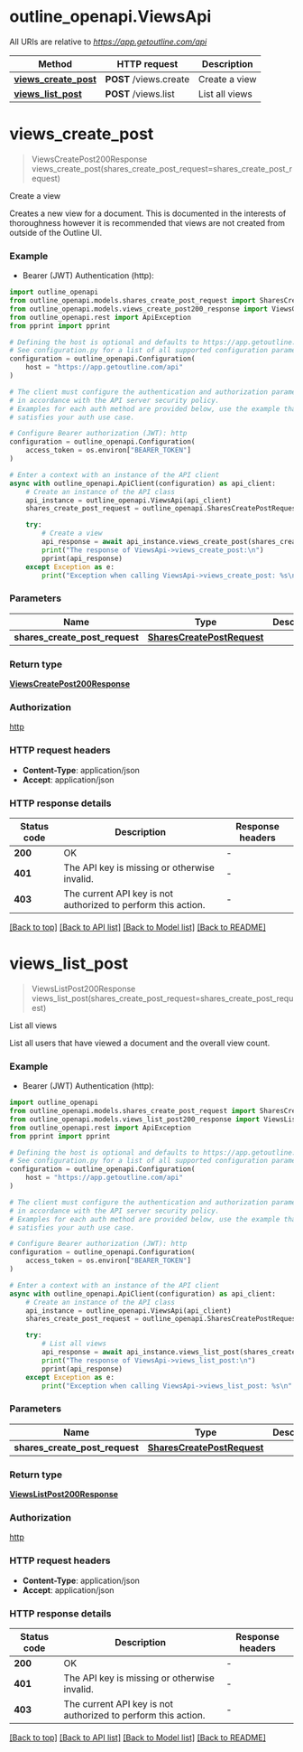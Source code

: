 # outline_openapi.ViewsApi

All URIs are relative to *https://app.getoutline.com/api*

Method | HTTP request | Description
------------- | ------------- | -------------
[**views_create_post**](ViewsApi.md#views_create_post) | **POST** /views.create | Create a view
[**views_list_post**](ViewsApi.md#views_list_post) | **POST** /views.list | List all views


# **views_create_post**
> ViewsCreatePost200Response views_create_post(shares_create_post_request=shares_create_post_request)

Create a view

Creates a new view for a document. This is documented in the interests of thoroughness however it is recommended that views are not created from outside of the Outline UI.

### Example

* Bearer (JWT) Authentication (http):

```python
import outline_openapi
from outline_openapi.models.shares_create_post_request import SharesCreatePostRequest
from outline_openapi.models.views_create_post200_response import ViewsCreatePost200Response
from outline_openapi.rest import ApiException
from pprint import pprint

# Defining the host is optional and defaults to https://app.getoutline.com/api
# See configuration.py for a list of all supported configuration parameters.
configuration = outline_openapi.Configuration(
    host = "https://app.getoutline.com/api"
)

# The client must configure the authentication and authorization parameters
# in accordance with the API server security policy.
# Examples for each auth method are provided below, use the example that
# satisfies your auth use case.

# Configure Bearer authorization (JWT): http
configuration = outline_openapi.Configuration(
    access_token = os.environ["BEARER_TOKEN"]
)

# Enter a context with an instance of the API client
async with outline_openapi.ApiClient(configuration) as api_client:
    # Create an instance of the API class
    api_instance = outline_openapi.ViewsApi(api_client)
    shares_create_post_request = outline_openapi.SharesCreatePostRequest() # SharesCreatePostRequest |  (optional)

    try:
        # Create a view
        api_response = await api_instance.views_create_post(shares_create_post_request=shares_create_post_request)
        print("The response of ViewsApi->views_create_post:\n")
        pprint(api_response)
    except Exception as e:
        print("Exception when calling ViewsApi->views_create_post: %s\n" % e)
```



### Parameters


Name | Type | Description  | Notes
------------- | ------------- | ------------- | -------------
 **shares_create_post_request** | [**SharesCreatePostRequest**](SharesCreatePostRequest.md)|  | [optional] 

### Return type

[**ViewsCreatePost200Response**](ViewsCreatePost200Response.md)

### Authorization

[http](../README.md#http)

### HTTP request headers

 - **Content-Type**: application/json
 - **Accept**: application/json

### HTTP response details

| Status code | Description | Response headers |
|-------------|-------------|------------------|
**200** | OK |  -  |
**401** | The API key is missing or otherwise invalid. |  -  |
**403** | The current API key is not authorized to perform this action. |  -  |

[[Back to top]](#) [[Back to API list]](../README.md#documentation-for-api-endpoints) [[Back to Model list]](../README.md#documentation-for-models) [[Back to README]](../README.md)

# **views_list_post**
> ViewsListPost200Response views_list_post(shares_create_post_request=shares_create_post_request)

List all views

List all users that have viewed a document and the overall view count.

### Example

* Bearer (JWT) Authentication (http):

```python
import outline_openapi
from outline_openapi.models.shares_create_post_request import SharesCreatePostRequest
from outline_openapi.models.views_list_post200_response import ViewsListPost200Response
from outline_openapi.rest import ApiException
from pprint import pprint

# Defining the host is optional and defaults to https://app.getoutline.com/api
# See configuration.py for a list of all supported configuration parameters.
configuration = outline_openapi.Configuration(
    host = "https://app.getoutline.com/api"
)

# The client must configure the authentication and authorization parameters
# in accordance with the API server security policy.
# Examples for each auth method are provided below, use the example that
# satisfies your auth use case.

# Configure Bearer authorization (JWT): http
configuration = outline_openapi.Configuration(
    access_token = os.environ["BEARER_TOKEN"]
)

# Enter a context with an instance of the API client
async with outline_openapi.ApiClient(configuration) as api_client:
    # Create an instance of the API class
    api_instance = outline_openapi.ViewsApi(api_client)
    shares_create_post_request = outline_openapi.SharesCreatePostRequest() # SharesCreatePostRequest |  (optional)

    try:
        # List all views
        api_response = await api_instance.views_list_post(shares_create_post_request=shares_create_post_request)
        print("The response of ViewsApi->views_list_post:\n")
        pprint(api_response)
    except Exception as e:
        print("Exception when calling ViewsApi->views_list_post: %s\n" % e)
```



### Parameters


Name | Type | Description  | Notes
------------- | ------------- | ------------- | -------------
 **shares_create_post_request** | [**SharesCreatePostRequest**](SharesCreatePostRequest.md)|  | [optional] 

### Return type

[**ViewsListPost200Response**](ViewsListPost200Response.md)

### Authorization

[http](../README.md#http)

### HTTP request headers

 - **Content-Type**: application/json
 - **Accept**: application/json

### HTTP response details

| Status code | Description | Response headers |
|-------------|-------------|------------------|
**200** | OK |  -  |
**401** | The API key is missing or otherwise invalid. |  -  |
**403** | The current API key is not authorized to perform this action. |  -  |

[[Back to top]](#) [[Back to API list]](../README.md#documentation-for-api-endpoints) [[Back to Model list]](../README.md#documentation-for-models) [[Back to README]](../README.md)


